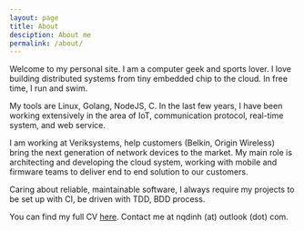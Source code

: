 ```yaml
---
layout: page
title: About
desciption: About me
permalink: /about/
---
```


Welcome to my personal site. I am a computer geek and sports lover. I love building distributed systems from tiny embedded chip to the cloud. In free time, I run and swim.

My tools are Linux, Golang, NodeJS, C. In the last few years, I have been working extensively in the area of IoT, communication protocol, real-time system, and web service.

I am working at Veriksystems, help customers (Belkin, Origin Wireless) bring the next generation of network devices to the market. My main role is architecting and developing the cloud system, working with mobile and firmware teams to deliver end to end solution to our customers.

Caring about reliable, maintainable software, I always require my projects to be set up with CI, be driven with TDD, BDD process.

You can find my full CV [here](https://github.com/nqd/nqd.github.io/raw/master/files/nqdinh_cv.pdf). Contact me at nqdinh (at) outlook (dot) com.
